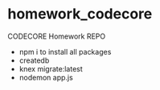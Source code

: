 # homework_codecore
CODECORE Homework REPO

- npm i to install all packages
- createdb <database name>
- knex migrate:latest 
- nodemon app.js
